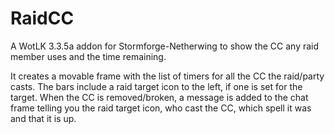 # RaidCC
A WotLK 3.3.5a addon for Stormforge-Netherwing to show the CC any raid member uses and the time remaining.

It creates a movable frame with the list of timers for all the CC the raid/party casts. The bars include a raid target icon to the left, if one is set for the target.  When the CC is removed/broken, a message is added to the chat frame telling you the raid target icon, who cast the CC, which spell it was and that it is up.
